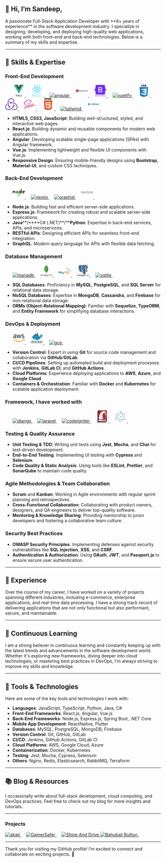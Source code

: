 <h2>👋 Hi, I’m Sandeep,</h2>
<p>A passionate Full-Stack Application Developer with **8+ years of experience** in the software development industry. I specialize in designing, developing, and deploying high-quality web applications, working with both front-end and back-end technologies. Below is a summary of my skills and expertise.</p>

---

## 🚀 Skills & Expertise

### Front-End Development
&nbsp; &nbsp;  &nbsp; <a href="https://vuejs.org/" target="_blank" rel="noreferrer">
  <img
    src="https://raw.githubusercontent.com/devicons/devicon/master/icons/vuejs/vuejs-original-wordmark.svg"
    alt="vuejs"
    width="40"
    height="40"
  />
</a>
&nbsp; &nbsp;
<a href="https://reactjs.org/" target="_blank" rel="noreferrer">
  <img
    src="https://raw.githubusercontent.com/devicons/devicon/master/icons/react/react-original-wordmark.svg"
    alt="react"
    width="40"
    height="40"
  />
</a>
&nbsp; &nbsp;
<a href="https://angular.io" target="_blank" rel="noreferrer">
  <img
    src="https://angular.io/assets/images/logos/angular/angular.svg"
    alt="angular"
    width="40"
    height="40"
  />
</a>
&nbsp; &nbsp;
<a href="https://angular.io" target="_blank" rel="noreferrer">
  <img
    src="https://raw.githubusercontent.com/devicons/devicon/master/icons/angularjs/angularjs-original-wordmark.svg"
    alt="angularjs"
    width="40"
    height="40"
  />
</a>
&nbsp; &nbsp;
<a href="https://getbootstrap.com" target="_blank" rel="noreferrer">
  <img
    src="https://raw.githubusercontent.com/devicons/devicon/master/icons/bootstrap/bootstrap-plain-wordmark.svg"
    alt="bootstrap"
    width="40"
    height="40"
  />
</a>
&nbsp; &nbsp;
<a href="https://vuetifyjs.com/en/" target="_blank" rel="noreferrer">
  <img
    src="https://bestofjs.org/logos/vuetify.svg"
    alt="vuetify"
    width="40"
    height="40"
  />
</a>
&nbsp; &nbsp;
<a href="https://www.w3schools.com/css/" target="_blank" rel="noreferrer">
  <img
    src="https://raw.githubusercontent.com/devicons/devicon/master/icons/css3/css3-original-wordmark.svg"
    alt="css3"
    width="40"
    height="40"
  />
</a>
&nbsp; &nbsp;
<a href="https://redux.js.org" target="_blank" rel="noreferrer">
  <img
    src="https://raw.githubusercontent.com/devicons/devicon/master/icons/redux/redux-original.svg"
    alt="redux"
    width="40"
    height="40"
  />
</a>
&nbsp; &nbsp;
<a href="https://sass-lang.com" target="_blank" rel="noreferrer">
  <img
    src="https://raw.githubusercontent.com/devicons/devicon/master/icons/sass/sass-original.svg"
    alt="sass"
    width="40"
    height="40"
  />
</a>
&nbsp; &nbsp;
<a href="https://www.w3.org/html/" target="_blank" rel="noreferrer">
  <img
    src="https://raw.githubusercontent.com/devicons/devicon/master/icons/html5/html5-original-wordmark.svg"
    alt="html5"
    width="40"
    height="40"
  />
</a>
&nbsp; &nbsp;
<a href="https://tailwindcss.com/" target="_blank" rel="noreferrer">
  <img
    src="https://www.vectorlogo.zone/logos/tailwindcss/tailwindcss-icon.svg"
    alt="tailwind"
    width="40"
    height="40"
  />
</a>
&nbsp; &nbsp;
<a href="https://webpack.js.org" target="_blank" rel="noreferrer">
  <img
    src="https://raw.githubusercontent.com/devicons/devicon/d00d0969292a6569d45b06d3f350f463a0107b0d/icons/webpack/webpack-original-wordmark.svg"
    alt="webpack"
    width="40"
    height="40"
  />
</a>
&nbsp; &nbsp;
<br />

- **HTML5, CSS3, JavaScript**: Building well-structured, styled, and interactive web pages.
- **React.js**: Building dynamic and reusable components for modern web applications.
- **Angular**: Developing scalable single-page applications (SPAs) with Angular framework.
- **Vue.js**: Implementing lightweight and flexible UI components with Vue.js.
- **Responsive Design**: Ensuring mobile-friendly designs using **Bootstrap**, **Material-UI**, and custom CSS techniques.

### Back-End Development
&nbsp; &nbsp;  &nbsp; <a href="https://nodejs.org" target="_blank" rel="noreferrer">
  <img
    src="https://raw.githubusercontent.com/devicons/devicon/master/icons/nodejs/nodejs-original-wordmark.svg"
    alt="nodejs"
    width="40"
    height="40"
  />
</a>
&nbsp; &nbsp;
<a href="https://nestjs.com/" target="_blank" rel="noreferrer">
  <img
    src="https://nestjs.com/logo-small-gradient.76616405.svg"
    alt="nestjs"
    width="40"
    height="40"
  />
</a>
&nbsp; &nbsp;
<a href="https://graphql.org" target="_blank" rel="noreferrer">
  <img
    src="https://www.vectorlogo.zone/logos/graphql/graphql-icon.svg"
    alt="graphql"
    width="40"
    height="40"
  />
</a>
&nbsp; &nbsp;
<a href="https://expressjs.com" target="_blank" rel="noreferrer">
  <img
    src="https://raw.githubusercontent.com/devicons/devicon/master/icons/express/express-original-wordmark.svg"
    alt="express"
    width="40"
    height="40"
  />
</a>
&nbsp; &nbsp;
<br />

- **Node.js**: Building fast and efficient server-side applications.
- **Express.js**: Framework for creating robust and scalable server-side applications.
- **Java****/****C# (.NET)**/****Python**: Expertise in back-end services, APIs, and microservices.
- **RESTful APIs**: Designing efficient APIs for seamless front-end integration.
- **GraphQL**: Modern query language for APIs with flexible data fetching.

### Database Management
&nbsp; &nbsp;  &nbsp; <a href="https://mariadb.org/" target="_blank" rel="noreferrer">
  <img
    src="https://www.vectorlogo.zone/logos/mariadb/mariadb-icon.svg"
    alt="mariadb"
    width="40"
    height="40"
  />
</a>
&nbsp; &nbsp;
<a href="https://www.mongodb.com/" target="_blank" rel="noreferrer">
  <img
    src="https://raw.githubusercontent.com/devicons/devicon/master/icons/mongodb/mongodb-original-wordmark.svg"
    alt="mongodb"
    width="40"
    height="40"
  />
</a>
&nbsp; &nbsp;
<a href="https://www.mysql.com/" target="_blank" rel="noreferrer">
  <img
    src="https://raw.githubusercontent.com/devicons/devicon/master/icons/mysql/mysql-original-wordmark.svg"
    alt="mysql"
    width="40"
    height="40"
  />
</a>
&nbsp; &nbsp;
<a href="https://www.postgresql.org" target="_blank" rel="noreferrer">
  <img
    src="https://raw.githubusercontent.com/devicons/devicon/master/icons/postgresql/postgresql-original-wordmark.svg"
    alt="postgresql"
    width="40"
    height="40"
  />
</a>
&nbsp; &nbsp;
<a href="https://www.sqlite.org/" target="_blank" rel="noreferrer">
  <img
    src="https://www.vectorlogo.zone/logos/sqlite/sqlite-icon.svg"
    alt="sqlite"
    width="40"
    height="40"
  />
</a>
&nbsp; &nbsp;
<br />

- **SQL Databases**: Proficiency in **MySQL**, **PostgreSQL**, and **SQL Server** for relational data storage.
- **NoSQL Databases**: Expertise in **MongoDB**, **Cassandra**, and **Firebase** for non-relational data storage.
- **ORMs (Object-Relational Mapping)**: Familiar with **Sequelize**, **TypeORM**, and **Entity Framework** for simplifying database interactions.

### DevOps & Deployment
&nbsp; &nbsp;  &nbsp; <a href="https://aws.amazon.com" target="_blank" rel="noreferrer">
  <img
    src="https://raw.githubusercontent.com/devicons/devicon/master/icons/amazonwebservices/amazonwebservices-original-wordmark.svg"
    alt="aws"
    width="40"
    height="40"
  />
</a>
&nbsp; &nbsp;
<a href="https://www.docker.com/" target="_blank" rel="noreferrer">
  <img
    src="https://raw.githubusercontent.com/devicons/devicon/master/icons/docker/docker-original-wordmark.svg"
    alt="docker"
    width="40"
    height="40"
  />
</a>
&nbsp; &nbsp;
<a href="https://cloud.google.com" target="_blank" rel="noreferrer">
  <img
    src="https://www.vectorlogo.zone/logos/google_cloud/google_cloud-icon.svg"
    alt="gcp"
    width="40"
    height="40"
  />
</a>
&nbsp; &nbsp;
<br />

- **Version Control**: Expert in using **Git** for source code management and collaboration via **GitHub**/**GitLab**.
- **CI/CD Pipelines**: Setting up automated build and deployment processes with **Jenkins**, **GitLab CI**, and **GitHub Actions**.
- **Cloud Platforms**: Experience deploying applications to **AWS**, **Azure**, and **Google Cloud**.
- **Containers & Orchestration**: Familiar with **Docker** and **Kubernetes** for scalable application deployment.

### Framework, I have worked with
&nbsp; &nbsp;  &nbsp; <a href="https://www.djangoproject.com/" target="_blank" rel="noreferrer">
  <img
    src="https://cdn.worldvectorlogo.com/logos/django.svg"
    alt="django"
    width="40"
    height="40"
  />
</a>
&nbsp; &nbsp;
<a href="https://laravel.com/" target="_blank" rel="noreferrer">
  <img
    src="https://laravel.com/img/logomark.min.svg"
    alt="laravel"
    width="40"
    height="40"
  />
</a>
&nbsp; &nbsp;
<a href="https://codeigniter.com" target="_blank" rel="noreferrer">
  <img
    src="https://cdn.worldvectorlogo.com/logos/codeigniter.svg"
    alt="codeigniter"
    width="40"
    height="40"
  />
</a>
&nbsp; &nbsp;
<a href="https://rubyonrails.org" target="_blank" rel="noreferrer">
  <img
    src="https://raw.githubusercontent.com/devicons/devicon/master/icons/rails/rails-original-wordmark.svg"
    alt="rails"
    width="40"
    height="40"
  />
</a>
&nbsp; &nbsp;
<a href="https://www.electronjs.org" target="_blank" rel="noreferrer">
  <img
    src="https://raw.githubusercontent.com/devicons/devicon/master/icons/electron/electron-original.svg"
    alt="electron"
    width="40"
    height="40"
  />
</a>
&nbsp; &nbsp;


### Testing & Quality Assurance
- **Unit Testing & TDD**: Writing unit tests using **Jest**, **Mocha**, and **Chai** for test-driven development.
- **End-to-End Testing**: Implementing UI testing with **Cypress** and **Selenium**.
- **Code Quality & Static Analysis**: Using tools like **ESLint**, **Prettier**, and **SonarQube** to maintain code quality.

### Agile Methodologies & Team Collaboration
- **Scrum** and **Kanban**: Working in Agile environments with regular sprint planning and retrospectives.
- **Cross-Functional Collaboration**: Collaborating with product owners, designers, and QA engineers to deliver top-quality software.
- **Mentoring & Knowledge Sharing**: Providing mentorship to junior developers and fostering a collaborative team culture.

### Security Best Practices
- **OWASP Security Principles**: Implementing defenses against security vulnerabilities like **SQL injection**, **XSS**, and **CSRF**.
- **Authentication & Authorization**: Using **OAuth**, **JWT**, and **Passport.js** to ensure secure user authentication.

---

## 💼 Experience

Over the course of my career, I have worked on a variety of projects spanning different industries, including e-commerce, enterprise applications, and real-time data processing. I have a strong track record of delivering applications that are not only functional but also performant, secure, and maintainable.

---

## 🌱 Continuous Learning

I am a strong believer in continuous learning and constantly keeping up with the latest trends and advancements in the software development world. Whether it's exploring new frameworks, diving deeper into cloud technologies, or mastering best practices in DevOps, I'm always striving to improve my skills and knowledge.

---

## 🔧 Tools & Technologies

Here are some of the key tools and technologies I work with:

- **Languages**: JavaScript, TypeScript, Python, Java, C#
- **Front-End Frameworks**: React.js, Angular, Vue.js
- **Back-End Frameworks**: Node.js, Express.js, Spring Boot, .NET Core
- **Mobile App Development**: ReactNative, Flutter
- **Databases**: MySQL, PostgreSQL, MongoDB, Firebase
- **Version Control**: Git, GitHub, GitLab
- **CI/CD**: Jenkins, GitHub Actions, GitLab CI
- **Cloud Platforms**: AWS, Google Cloud, Azure
- **Containerization**: Docker, Kubernetes
- **Testing**: Jest, Mocha, Cypress, Selenium
- **Others**: Nginx, Redis, Elasticsearch, RabbitMQ, Terraform

---

## 📚 Blog & Resources

I occasionally write about full-stack development, cloud computing, and DevOps practices. Feel free to check out my blog for more insights and tutorials.

---

### Projects
<a href="https://play.google.com/store/apps/details?id=com.akati&hl=en" target="_blank">
  <img width="260" alt="akati" src="https://github.com/user-attachments/assets/868fe577-49f3-4985-b0ee-96b51f293ad0" alt="Akati">
</a> &nbsp; &nbsp; 
<a href="https://play.google.com/store/apps/details?id=com.gamersafer_app_9342&hl=en" target="_blank">
  <img width="260" alt="GamerSafer" src="https://github.com/user-attachments/assets/d0a1426f-5edc-44b7-9103-53ad49433c0e">
</a>  &nbsp; &nbsp; 
<a href="https://play.google.com/store/apps/details?id=com.shineanddrive.sd&hl=en" target="_blank">
  <img width="260" alt="Shine And Drive" src="https://github.com/user-attachments/assets/36f0e5d2-ffc0-4ba9-86f6-f1408d5d89c8">
</a> 
<a href="https://play.google.com/store/apps/details?id=com.bahubalitrade&hl=en" target="_blank">
  <img width="260" alt="Bahubali Bullion" src="https://github.com/user-attachments/assets/d4016d0e-50bb-4586-a53d-2e4ff1ee067c">
</a>  &nbsp; &nbsp; 

---

Thank you for visiting my GitHub profile! I’m excited to connect and collaborate on exciting projects. 🚀
